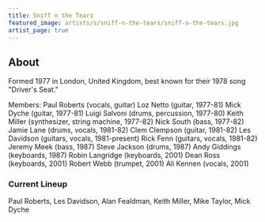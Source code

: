 ```yaml
---
title: Sniff n the Tears
featured_image: artists/s/sniff-n-the-tears/sniff-n-the-tears.jpg
artist_page: true
---
```

## About

Formed 1977 in London, United Kingdom, best known for their 1978 song "Driver's Seat."

Members: 
Paul Roberts (vocals, guitar)
Loz Netto (guitar, 1977-81)
Mick Dyche (guitar, 1977-81)
Luigi Salvoni (drums, percussion, 1977-80)
Keith Miller (synthesizer, string machine, 1977-82)
Nick South (bass, 1977-82)
Jamie Lane (drums, vocals, 1981-82)
Clem Clempson (guitar, 1981-82)
Les Davidson (guitars, vocals, 1981-present)
Rick Fenn (guitars, vocals, 1981-82)
Jeremy Meek (bass, 1987)
Steve Jackson (drums, 1987)
Andy Giddings (keyboards, 1987)
Robin Langridge (keyboards, 2001)
Dean Ross (keyboards, 2001)
Robert Webb (trumpet, 2001)
Ali Kennen (vocals, 2001)  
 


### Current Lineup

Paul Roberts, Les Davidson, Alan Fealdman, Keith Miller, Mike Taylor, Mick Dyche

